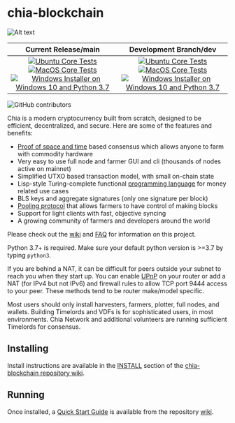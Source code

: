 # chia-blockchain

![Alt text](https://www.chia.net/img/chia_logo.svg)

| Current Release/main | Development Branch/dev |
|         :---:          |          :---:         |
| [![Ubuntu Core Tests](https://github.com/Chia-Network/chia-blockchain/actions/workflows/build-test-ubuntu-core.yml/badge.svg)](https://github.com/Chia-Network/chia-blockchain/actions/workflows/build-test-ubuntu-core.yml) [![MacOS Core Tests](https://github.com/Chia-Network/chia-blockchain/actions/workflows/build-test-macos-core.yml/badge.svg)](https://github.com/Chia-Network/chia-blockchain/actions/workflows/build-test-macos-core.yml) [![Windows Installer on Windows 10 and Python 3.7](https://github.com/Chia-Network/chia-blockchain/actions/workflows/build-windows-installer.yml/badge.svg)](https://github.com/Chia-Network/chia-blockchain/actions/workflows/build-windows-installer.yml)  |  [![Ubuntu Core Tests](https://github.com/Chia-Network/chia-blockchain/actions/workflows/build-test-ubuntu-core.yml/badge.svg?branch=dev)](https://github.com/Chia-Network/chia-blockchain/actions/workflows/build-test-ubuntu-core.yml) [![MacOS Core Tests](https://github.com/Chia-Network/chia-blockchain/actions/workflows/build-test-macos-core.yml/badge.svg?branch=dev)](https://github.com/Chia-Network/chia-blockchain/actions/workflows/build-test-macos-core.yml) [![Windows Installer on Windows 10 and Python 3.7](https://github.com/Chia-Network/chia-blockchain/actions/workflows/build-windows-installer.yml/badge.svg?branch=dev)](https://github.com/Chia-Network/chia-blockchain/actions/workflows/build-windows-installer.yml) |

![GitHub contributors](https://img.shields.io/github/contributors/Chia-Network/chia-blockchain?logo=GitHub)

Chia is a modern cryptocurrency built from scratch, designed to be efficient, decentralized, and secure. Here are some of the features and benefits:
* [Proof of space and time](https://docs.google.com/document/d/1tmRIb7lgi4QfKkNaxuKOBHRmwbVlGL4f7EsBDr_5xZE/edit) based consensus which allows anyone to farm with commodity hardware
* Very easy to use full node and farmer GUI and cli (thousands of nodes active on mainnet)
* Simplified UTXO based transaction model, with small on-chain state
* Lisp-style Turing-complete functional [programming language](https://chialisp.com/) for money related use cases
* BLS keys and aggregate signatures (only one signature per block)
* [Pooling protocol](https://github.com/Chia-Network/chia-blockchain/wiki/Pooling-User-Guide) that allows farmers to have control of making blocks
* Support for light clients with fast, objective syncing
* A growing community of farmers and developers around the world

Please check out the [wiki](https://github.com/Chia-Network/chia-blockchain/wiki)
and [FAQ](https://github.com/Chia-Network/chia-blockchain/wiki/FAQ) for
information on this project.

Python 3.7+ is required. Make sure your default python version is >=3.7
by typing `python3`.

If you are behind a NAT, it can be difficult for peers outside your subnet to
reach you when they start up. You can enable
[UPnP](https://www.homenethowto.com/ports-and-nat/upnp-automatic-port-forward/)
on your router or add a NAT (for IPv4 but not IPv6) and firewall rules to allow
TCP port 9444 access to your peer.
These methods tend to be router make/model specific.

Most users should only install harvesters, farmers, plotter, full nodes, and wallets.
Building Timelords and VDFs is for sophisticated users, in most environments.
Chia Network and additional volunteers are running sufficient Timelords
for consensus.

## Installing

Install instructions are available in the
[INSTALL](https://github.com/Chia-Network/chia-blockchain/wiki/INSTALL)
section of the
[chia-blockchain repository wiki](https://github.com/Chia-Network/chia-blockchain/wiki).

## Running

Once installed, a
[Quick Start Guide](https://github.com/Chia-Network/chia-blockchain/wiki/Quick-Start-Guide)
is available from the repository
[wiki](https://github.com/Chia-Network/chia-blockchain/wiki).
